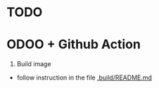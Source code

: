 # TODO

# ODOO + Github Action

1. Build image

- follow instruction in the file [.build/README.md](.build/README.md)
